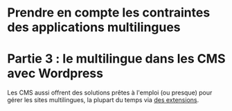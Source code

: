 <!-- HB 23/04/2020 -->

# Prendre en compte les contraintes des applications multilingues

# Partie 3 : le multilingue dans les CMS avec Wordpress

Les CMS aussi offrent des solutions prêtes à l'emploi (ou presque) pour gérer les sites multilingues, la plupart du temps via [des extensions](https://wpmarmite.com/wordpress-multilingue).

<!--
## Mise en pratique 

Rendez votre projet Wordpress multilingue :  

* Lire cet article du site [WPMarmite](https://wpmarmite.com/wordpress-multilingue).
* Regardez [cette première vidéo](https://wpmarmite.com/video/site-wordpress-multilingue).
* Regarder cette seconde vidéo sur [le plugin Polylang](https://www.youtube.com/watch?v=xgzB6RwdaSI) et mettez-le en oeuvre pour avoir Youpi! en anglais et en français.
-->